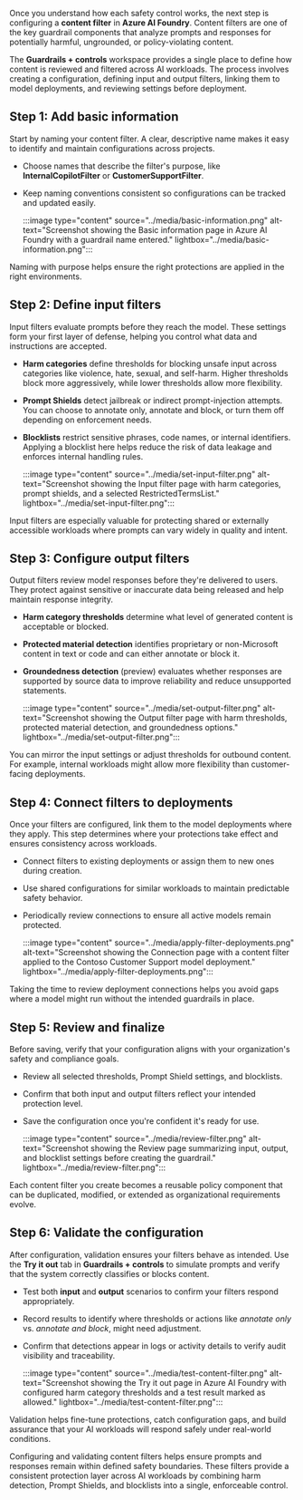 Once you understand how each safety control works, the next step is configuring a **content filter** in **Azure AI Foundry**. Content filters are one of the key guardrail components that analyze prompts and responses for potentially harmful, ungrounded, or policy-violating content.

The **Guardrails + controls** workspace provides a single place to define how content is reviewed and filtered across AI workloads. The process involves creating a configuration, defining input and output filters, linking them to model deployments, and reviewing settings before deployment.

## Step 1: Add basic information

Start by naming your content filter. A clear, descriptive name makes it easy to identify and maintain configurations across projects.

- Choose names that describe the filter's purpose, like **InternalCopilotFilter** or **CustomerSupportFilter**.

- Keep naming conventions consistent so configurations can be tracked and updated easily.

   :::image type="content" source="../media/basic-information.png" alt-text="Screenshot showing the Basic information page in Azure AI Foundry with a guardrail name entered." lightbox="../media/basic-information.png":::

Naming with purpose helps ensure the right protections are applied in the right environments.

## Step 2: Define input filters

Input filters evaluate prompts before they reach the model. These settings form your first layer of defense, helping you control what data and instructions are accepted.

- **Harm categories** define thresholds for blocking unsafe input across categories like violence, hate, sexual, and self-harm. Higher thresholds block more aggressively, while lower thresholds allow more flexibility.
- **Prompt Shields** detect jailbreak or indirect prompt-injection attempts. You can choose to annotate only, annotate and block, or turn them off depending on enforcement needs.
- **Blocklists** restrict sensitive phrases, code names, or internal identifiers. Applying a blocklist here helps reduce the risk of data leakage and enforces internal handling rules.

   :::image type="content" source="../media/set-input-filter.png" alt-text="Screenshot showing the Input filter page with harm categories, prompt shields, and a selected RestrictedTermsList." lightbox="../media/set-input-filter.png":::

Input filters are especially valuable for protecting shared or externally accessible workloads where prompts can vary widely in quality and intent.

## Step 3: Configure output filters

Output filters review model responses before they're delivered to users. They protect against sensitive or inaccurate data being released and help maintain response integrity.

- **Harm category thresholds** determine what level of generated content is acceptable or blocked.
- **Protected material detection** identifies proprietary or non-Microsoft content in text or code and can either annotate or block it.
- **Groundedness detection** (preview) evaluates whether responses are supported by source data to improve reliability and reduce unsupported statements.

   :::image type="content" source="../media/set-output-filter.png" alt-text="Screenshot showing the Output filter page with harm thresholds, protected material detection, and groundedness options." lightbox="../media/set-output-filter.png":::

You can mirror the input settings or adjust thresholds for outbound content. For example, internal workloads might allow more flexibility than customer-facing deployments.

## Step 4: Connect filters to deployments

Once your filters are configured, link them to the model deployments where they apply. This step determines where your protections take effect and ensures consistency across workloads.

- Connect filters to existing deployments or assign them to new ones during creation.
- Use shared configurations for similar workloads to maintain predictable safety behavior.
- Periodically review connections to ensure all active models remain protected.

   :::image type="content" source="../media/apply-filter-deployments.png" alt-text="Screenshot showing the Connection page with a content filter applied to the Contoso Customer Support model deployment." lightbox="../media/apply-filter-deployments.png":::

Taking the time to review deployment connections helps you avoid gaps where a model might run without the intended guardrails in place.

## Step 5: Review and finalize

Before saving, verify that your configuration aligns with your organization's safety and compliance goals.

- Review all selected thresholds, Prompt Shield settings, and blocklists.
- Confirm that both input and output filters reflect your intended protection level.
- Save the configuration once you're confident it's ready for use.

   :::image type="content" source="../media/review-filter.png" alt-text="Screenshot showing the Review page summarizing input, output, and blocklist settings before creating the guardrail." lightbox="../media/review-filter.png":::

Each content filter you create becomes a reusable policy component that can be duplicated, modified, or extended as organizational requirements evolve.

## Step 6: Validate the configuration

After configuration, validation ensures your filters behave as intended. Use the **Try it out** tab in **Guardrails + controls** to simulate prompts and verify that the system correctly classifies or blocks content.

- Test both **input** and **output** scenarios to confirm your filters respond appropriately.
- Record results to identify where thresholds or actions like _annotate only_ vs. _annotate and block_, might need adjustment.
- Confirm that detections appear in logs or activity details to verify audit visibility and traceability.

   :::image type="content" source="../media/test-content-filter.png" alt-text="Screenshot showing the Try it out page in Azure AI Foundry with configured harm category thresholds and a test result marked as allowed." lightbox="../media/test-content-filter.png":::

Validation helps fine-tune protections, catch configuration gaps, and build assurance that your AI workloads will respond safely under real-world conditions.

Configuring and validating content filters helps ensure prompts and responses remain within defined safety boundaries. These filters provide a consistent protection layer across AI workloads by combining harm detection, Prompt Shields, and blocklists into a single, enforceable control.
